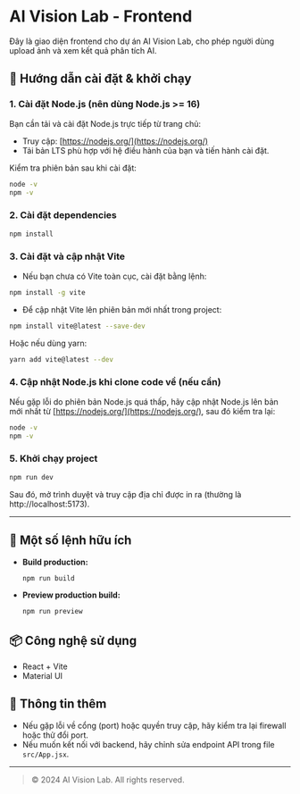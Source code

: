 # AI Vision Lab - Frontend

Đây là giao diện frontend cho dự án AI Vision Lab, cho phép người dùng upload ảnh và xem kết quả phân tích AI.

## 🚀 Hướng dẫn cài đặt & khởi chạy

### 1. Cài đặt Node.js (nên dùng Node.js >= 16)
Bạn cần tải và cài đặt Node.js trực tiếp từ trang chủ:
- Truy cập: [https://nodejs.org/](https://nodejs.org/)
- Tải bản LTS phù hợp với hệ điều hành của bạn và tiến hành cài đặt.

Kiểm tra phiên bản sau khi cài đặt:
```bash
node -v
npm -v
```

### 2. Cài đặt dependencies
```bash
npm install
```

### 3. Cài đặt và cập nhật Vite
- Nếu bạn chưa có Vite toàn cục, cài đặt bằng lệnh:
```bash
npm install -g vite
```
- Để cập nhật Vite lên phiên bản mới nhất trong project:
```bash
npm install vite@latest --save-dev
```
Hoặc nếu dùng yarn:
```bash
yarn add vite@latest --dev
```

### 4. Cập nhật Node.js khi clone code về (nếu cần)
Nếu gặp lỗi do phiên bản Node.js quá thấp, hãy cập nhật Node.js lên bản mới nhất từ [https://nodejs.org/](https://nodejs.org/), sau đó kiểm tra lại:
```bash
node -v
npm -v
```

### 5. Khởi chạy project
```bash
npm run dev
```

Sau đó, mở trình duyệt và truy cập địa chỉ được in ra (thường là http://localhost:5173).

---

## 📝 Một số lệnh hữu ích
- **Build production:**
  ```bash
  npm run build
  ```
- **Preview production build:**
  ```bash
  npm run preview
  ```

## 📦 Công nghệ sử dụng
- React + Vite
- Material UI

## 📄 Thông tin thêm
- Nếu gặp lỗi về cổng (port) hoặc quyền truy cập, hãy kiểm tra lại firewall hoặc thử đổi port.
- Nếu muốn kết nối với backend, hãy chỉnh sửa endpoint API trong file `src/App.jsx`.

---

> © 2024 AI Vision Lab. All rights reserved.
